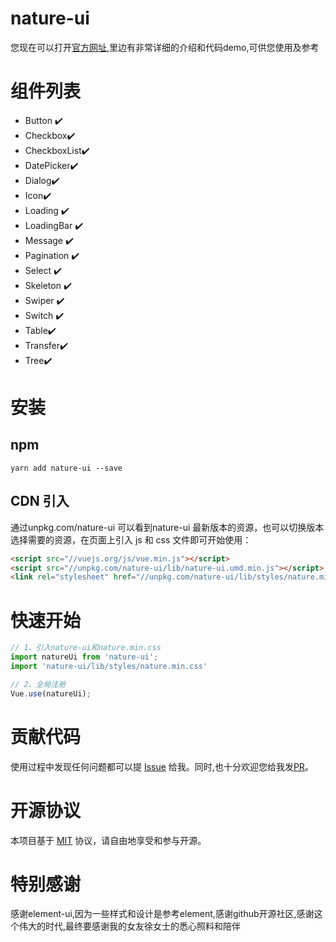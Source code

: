 
# nature-ui
您现在可以打开[官方网址](https://z6t.github.io/nature-ui/),里边有非常详细的介绍和代码demo,可供您使用及参考

# 组件列表
- Button ✔️
- Checkbox️️✔️
- CheckboxList✔️
- DatePicker✔️
- Dialog✔️
- Icon✔️
- Loading ✔️
- LoadingBar ✔️
- Message ✔️
- Pagination ✔️
- Select ✔️
- Skeleton ✔️
- Swiper ✔️
- Switch ✔️
- Table✔️
- Transfer✔️
- Tree✔️


# 安装
## npm
```
yarn add nature-ui --save
```
## CDN 引入
通过unpkg.com/nature-ui 可以看到nature-ui 最新版本的资源，也可以切换版本选择需要的资源，在页面上引入 js 和 css 文件即可开始使用：
```html
<script src="//vuejs.org/js/vue.min.js"></script>
<script src="//unpkg.com/nature-ui/lib/nature-ui.umd.min.js"></script>
<link rel="stylesheet" href="//unpkg.com/nature-ui/lib/styles/nature.min.css">
```
# 快速开始
```javascript
// 1、引入nature-ui和nature.min.css
import natureUi from 'nature-ui';
import 'nature-ui/lib/styles/nature.min.css'

// 2、全局注册
Vue.use(natureUi);
```

# 贡献代码

使用过程中发现任何问题都可以提 [Issue](https://github.com/Z6T/nature-ui/issues) 给我。同时,也十分欢迎您给我发[PR](https://github.com/Z6T/nature-ui/pulls)。

# 开源协议

本项目基于 [MIT](https://zh.wikipedia.org/wiki/MIT%E8%A8%B1%E5%8F%AF%E8%AD%89) 协议，请自由地享受和参与开源。

# 特别感谢
感谢element-ui,因为一些样式和设计是参考element,感谢github开源社区,感谢这个伟大的时代,最终要感谢我的女友徐女士的悉心照料和陪伴